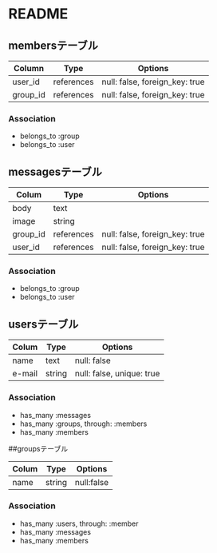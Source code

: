 # README

## membersテーブル

|Column|Type|Options|
|------|----|-------|
|user_id|references|null: false, foreign_key: true|
|group_id|references|null: false, foreign_key: true|

### Association
- belongs_to :group
- belongs_to :user

## messagesテーブル

|Colum|Type|Options|
|-----|----|-------|
|body|text|
|image|string|
|group_id|references|null: false, foreign_key: true|
|user_id|references|null: false, foreign_key: true|

### Association
- belongs_to :group
- belongs_to :user

## usersテーブル

|Colum|Type|Options|
|-----|----|-------|
|name|text|null: false
|e-mail|string|null: false, unique: true|


### Association
- has_many :messages
- has_many :groups, through: :members
- has_many :members

##groupsテーブル

|Colum|Type|Options|
|-----|----|-------|
|name|string|null:false|

### Association
- has_many :users, through: :member
- has_many :messages
- has_many :members
